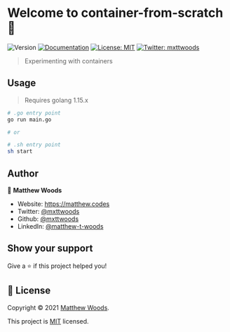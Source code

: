 # Welcome to container-from-scratch 👋

![Version](https://img.shields.io/badge/version-0.0.0-alpha-1-blue.svg?cacheSeconds=2592000)
[![Documentation](https://img.shields.io/badge/documentation-yes-brightgreen.svg)](https://github.com/mxttwoods/container-from-scratch#readme)
[![License: MIT](https://img.shields.io/badge/License-MIT-yellow.svg)](LICENSE)
[![Twitter: mxttwoods](https://img.shields.io/twitter/follow/mxttwoods.svg?style=social)](https://twitter.com/mxttwoods)

> Experimenting with containers

## Usage

> Requires golang 1.15.x

```bash
# .go entry point
go run main.go

# or

# .sh entry point
sh start
```

## Author

👤 **Matthew Woods**

- Website: https://matthew.codes
- Twitter: [@mxttwoods](https://twitter.com/mxttwoods)
- Github: [@mxttwoods](https://github.com/mxttwoods)
- LinkedIn: [@matthew-t-woods](https://linkedin.com/in/matthew-t-woods)

## Show your support

Give a ⭐️ if this project helped you!

## 📝 License

Copyright © 2021 [Matthew Woods](https://github.com/mxttwoods).

This project is [MIT](LICENSE) licensed.
